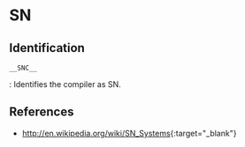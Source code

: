 # SN

## Identification

`__SNC__`

:   Identifies the compiler as SN.

## References

- <http://en.wikipedia.org/wiki/SN_Systems>{:target="_blank"}
